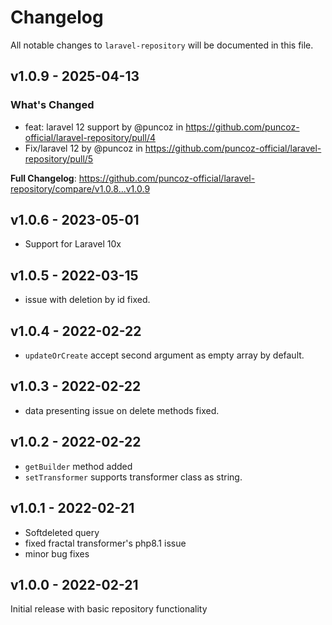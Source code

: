 # Changelog

All notable changes to `laravel-repository` will be documented in this file.

## v1.0.9 - 2025-04-13

### What's Changed

* feat: laravel 12 support by @puncoz in https://github.com/puncoz-official/laravel-repository/pull/4
* Fix/laravel 12 by @puncoz in https://github.com/puncoz-official/laravel-repository/pull/5

**Full Changelog**: https://github.com/puncoz-official/laravel-repository/compare/v1.0.8...v1.0.9

## v1.0.6 - 2023-05-01

- Support for Laravel 10x

## v1.0.5 - 2022-03-15

- issue with deletion by id fixed.

## v1.0.4 - 2022-02-22

- `updateOrCreate` accept second argument as empty array by default.

## v1.0.3 - 2022-02-22

- data presenting issue on delete methods fixed.

## v1.0.2 - 2022-02-22

- `getBuilder` method added
- `setTransformer` supports transformer class as string.

## v1.0.1 - 2022-02-21

- Softdeleted query
- fixed fractal transformer's php8.1 issue
- minor bug fixes

## v1.0.0 - 2022-02-21

Initial release with basic repository functionality
